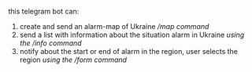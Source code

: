 this telegram bot can:
1. create and send an alarm-map of Ukraine */map command*
2. send a list with information about the situation alarm in Ukraine *using the /info command*
3. notify about the start or end of alarm in the region, user selects the region *using the /form command*